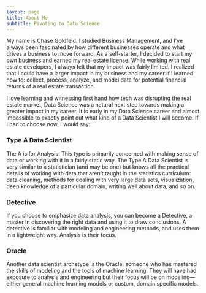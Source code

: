 ```yaml
---
layout: page
title: About Me
subtitle: Pivoting to Data Science
---
```


My name is Chase Goldfeld. I studied Business Management, and I've always been fascinated by how different businesses operate 
and what drives a business to move forward. As a self-starter, I decided to start my own business and earned my real estate 
license. While working with real estate developers, I always felt that my impact was fairly limited. I realized that I could 
have a larger impact in my business and my career if I learned how to: collect, process, analyze, and model data for potential 
financial returns of a real estate transaction.

I love learning and witnessing first hand how tech was disrupting the real estate market, Data Science was a natural next step 
towards making a greater impact in my career. It is early in my Data Science career and almost impossible to exactly point out 
what kind of a Data Scientist I will become. If I had to choose now, I would say:

### Type A Data Scientist

The A is for Analysis. This type is primarily concerned with making sense of data or working with it in a fairly static way. 
The Type A Data Scientist is very similar to a statistician (and may be one) but knows all the practical details of working 
with data that aren’t taught in the statistics curriculum: data cleaning, methods for dealing with very large data sets, 
visualization, deep knowledge of a particular domain, writing well about data, and so on.

### Detective 

If you choose to emphasize data analysis, you can become a Detective, a master in discovering the right data and using it to 
draw conclusions. A detective is familiar with modeling and engineering methods, and uses them in a lightweight way. Analysis 
is their focus.

### Oracle

Another data scientist archetype is the Oracle, someone who has mastered the skills of modeling and the tools of machine 
learning. They will have had exposure to analysis and engineering but their focus will be on modeling—either general machine 
learning models or custom, domain specific models.
